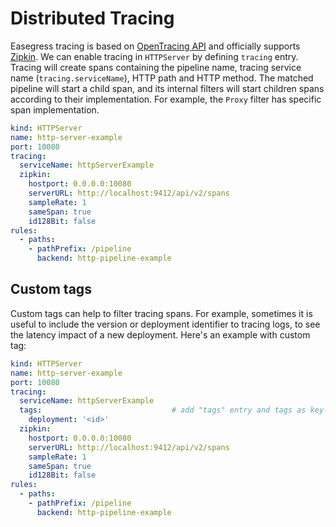 # Distributed Tracing

Easegress tracing is based on [OpenTracing API](https://opentracing.io/) and officially supports [Zipkin](https://zipkin.io/). We can enable tracing in `HTTPServer` by defining `tracing` entry. Tracing will create spans containing the pipeline name, tracing service name (`tracing.serviceName`), HTTP path and HTTP method. The matched pipeline will start a child span, and its internal filters will start children spans according to their implementation. For example, the `Proxy` filter has specific span implementation.

```yaml
kind: HTTPServer
name: http-server-example
port: 10080
tracing:
  serviceName: httpServerExample
  zipkin:
    hostport: 0.0.0.0:10080
    serverURL: http://localhost:9412/api/v2/spans
    sampleRate: 1
    sameSpan: true
    id128Bit: false
rules:
  - paths:
    - pathPrefix: /pipeline
      backend: http-pipeline-example
```

## Custom tags
Custom tags can help to filter tracing spans. For example, sometimes it is useful to include the version or deployment identifier to tracing logs, to see the latency impact of a new deployment. Here's an example with custom tag:

```yaml
kind: HTTPServer
name: http-server-example
port: 10080
tracing:
  serviceName: httpServerExample
  tags:                             # add "tags" entry and tags as key-value pairs
    deployment: '<id>'
  zipkin:
    hostport: 0.0.0.0:10080
    serverURL: http://localhost:9412/api/v2/spans
    sampleRate: 1
    sameSpan: true
    id128Bit: false
rules:
  - paths:
    - pathPrefix: /pipeline
      backend: http-pipeline-example
```
